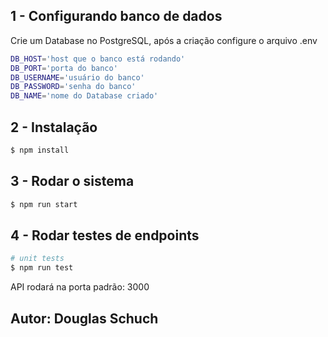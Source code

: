 ## 1 - Configurando banco de dados
Crie um Database no PostgreSQL, após a criação configure o arquivo .env

```bash
DB_HOST='host que o banco está rodando'
DB_PORT='porta do banco'
DB_USERNAME='usuário do banco'
DB_PASSWORD='senha do banco'
DB_NAME='nome do Database criado'
```


## 2 - Instalação

```bash
$ npm install
```

## 3 - Rodar o sistema

```bash
$ npm run start
```

## 4 - Rodar testes de endpoints

```bash
# unit tests
$ npm run test
```

API rodará na porta padrão: 3000

## Autor: Douglas Schuch
